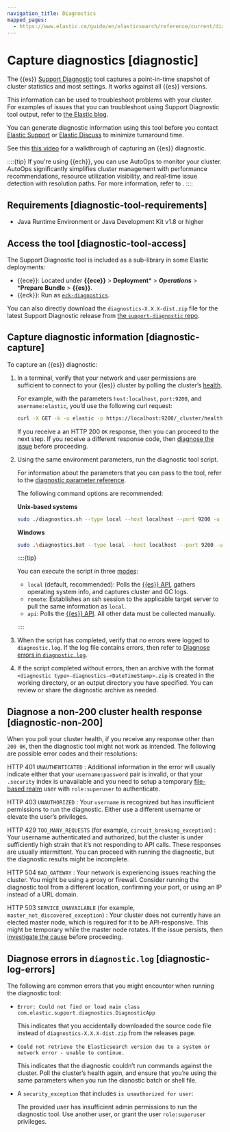 ```yaml
---
navigation_title: Diagnostics
mapped_pages:
  - https://www.elastic.co/guide/en/elasticsearch/reference/current/diagnostic.html
---
```


# Capture diagnostics [diagnostic]


The {{es}} [Support Diagnostic](https://github.com/elastic/support-diagnostics) tool captures a point-in-time snapshot of cluster statistics and most settings. It works against all {{es}} versions.

This information can be used to troubleshoot problems with your cluster. For examples of issues that you can troubleshoot using Support Diagnostic tool output, refer to [the Elastic blog](https://www.elastic.co/blog/why-does-elastic-support-keep-asking-for-diagnostic-files).

You can generate diagnostic information using this tool before you contact [Elastic Support](https://support.elastic.co) or [Elastic Discuss](https://discuss.elastic.co) to minimize turnaround time.

See this [this video](https://www.youtube.com/watch?v=Bb6SaqhqYHw) for a walkthrough of capturing an {{es}} diagnostic.

::::{tip}
If you're using {{ech}}, you can use AutoOps to monitor your cluster. AutoOps significantly simplifies cluster management with performance recommendations, resource utilization visibility, and real-time issue detection with resolution paths. For more information, refer to [](/deploy-manage/monitor/autoops.md).
::::



## Requirements [diagnostic-tool-requirements]

* Java Runtime Environment or Java Development Kit v1.8 or higher


## Access the tool [diagnostic-tool-access]

The Support Diagnostic tool is included as a sub-library in some Elastic deployments:

* {{ece}}: Located under **{{ece}}** > **Deployment*** > ***Operations*** > ***Prepare Bundle** > **{{es}}**.
* {{eck}}: Run as [`eck-diagnostics`](/troubleshoot/deployments/cloud-on-k8s/run-eck-diagnostics.md).

You can also directly download the `diagnostics-X.X.X-dist.zip` file for the latest Support Diagnostic release from [the `support-diagnostic` repo](https://github.com/elastic/support-diagnostics/releases/latest).


## Capture diagnostic information [diagnostic-capture]

To capture an {{es}} diagnostic:

1. In a terminal, verify that your network and user permissions are sufficient to connect to your {{es}} cluster by polling the cluster’s [health](https://www.elastic.co/docs/api/doc/elasticsearch/operation/operation-cluster-health).

    For example, with the parameters `host:localhost`, `port:9200`, and `username:elastic`, you’d use the following curl request:

    ```sh
    curl -X GET -k -u elastic -p https://localhost:9200/_cluster/health
    ```

    If you receive a an HTTP 200 `OK` response, then you can proceed to the next step. If you receive a different response code, then [diagnose the issue](#diagnostic-non-200) before proceeding.

2. Using the same environment parameters, run the diagnostic tool script.

    For information about the parameters that you can pass to the tool, refer to the [diagnostic parameter reference](https://github.com/elastic/support-diagnostics#standard-options).

    The following command options are recommended:

    **Unix-based systems**

    ```sh
    sudo ./diagnostics.sh --type local --host localhost --port 9200 -u elastic -p --bypassDiagVerify --ssl --noVerify
    ```

    **Windows**

    ```sh
    sudo .\diagnostics.bat --type local --host localhost --port 9200 -u elastic -p --bypassDiagVerify --ssl --noVerify
    ```

    ::::{tip}

    You can execute the script in three [modes](https://github.com/elastic/support-diagnostics#diagnostic-types):

    * `local` (default, recommended): Polls the [{{es}} API](elasticsearch://reference/elasticsearch/rest-apis/index.md), gathers operating system info, and captures cluster and GC logs.
    * `remote`: Establishes an ssh session to the applicable target server to pull the same information as `local`.
    * `api`: Polls the [{{es}} API](elasticsearch://reference/elasticsearch/rest-apis/index.md). All other data must be collected manually.

    ::::

3. When the script has completed, verify that no errors were logged to `diagnostic.log`. If the log file contains errors, then refer to [Diagnose errors in `diagnostic.log`](#diagnostic-log-errors).
4. If the script completed without errors, then an archive with the format `<diagnostic type>-diagnostics-<DateTimeStamp>.zip` is created in the working directory, or an output directory you have specified. You can review or share the diagnostic archive as needed.


## Diagnose a non-200 cluster health response [diagnostic-non-200]

When you poll your cluster health, if you receive any response other than `200 0K`, then the diagnostic tool might not work as intended. The following are possible error codes and their resolutions:

HTTP 401 `UNAUTHENTICATED`
:   Additional information in the error will usually indicate either that your `username:password` pair is invalid, or that your `.security` index is unavailable and you need to setup a temporary [file-based realm](../../deploy-manage/users-roles/cluster-or-deployment-auth/file-based.md) user with `role:superuser` to authenticate.

HTTP 403 `UNAUTHORIZED`
:   Your `username` is recognized but has insufficient permissions to run the diagnostic. Either use a different username or elevate the user’s privileges.

HTTP 429 `TOO_MANY_REQUESTS` (for example, `circuit_breaking_exception`)
:   Your username authenticated and authorized, but the cluster is under sufficiently high strain that it’s not responding to API calls. These responses are usually intermittent. You can proceed with running the diagnostic, but the diagnostic results might be incomplete.

HTTP 504 `BAD_GATEWAY`
:   Your network is experiencing issues reaching the cluster. You might be using a proxy or firewall. Consider running the diagnostic tool from a different location, confirming your port, or using an IP instead of a URL domain.

HTTP 503 `SERVICE_UNAVAILABLE` (for example, `master_not_discovered_exception`)
:   Your cluster does not currently have an elected master node, which is required for it to be API-responsive. This might be temporary while the master node rotates. If the issue persists, then [investigate the cause](../../deploy-manage/distributed-architecture/discovery-cluster-formation/cluster-fault-detection.md) before proceeding.


## Diagnose errors in `diagnostic.log` [diagnostic-log-errors]

The following are common errors that you might encounter when running the diagnostic tool:

* `Error: Could not find or load main class com.elastic.support.diagnostics.DiagnosticApp`

    This indicates that you accidentally downloaded the source code file instead of `diagnostics-X.X.X-dist.zip` from the releases page.

* `Could not retrieve the Elasticsearch version due to a system or network error - unable to continue.`

    This indicates that the diagnostic couldn’t run commands against the cluster. Poll the cluster’s health again, and ensure that you’re using the same parameters when you run the dianostic batch or shell file.

* A `security_exception` that includes `is unauthorized for user`:

    The provided user has insufficient admin permissions to run the diagnostic tool. Use another user, or grant the user `role:superuser` privileges.
